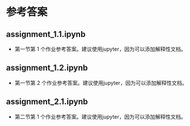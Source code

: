 # 参考答案

## assignment_1.1.ipynb

- 第一节第 1 个作业参考答案。建议使用jupyter，因为可以添加解释性文档。

## assignment_1.2.ipynb

- 第一节第 2 个作业参考答案。建议使用jupyter，因为可以添加解释性文档。

## assignment_2.1.ipynb

- 第二节第 1 个作业参考答案。建议使用jupyter，因为可以添加解释性文档。